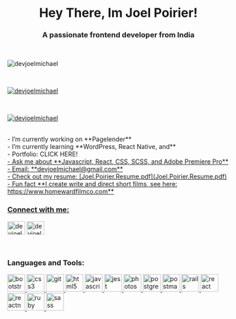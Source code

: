 <h1 align="center">Hey There, Im Joel Poirier!</h1>
<h3 align="center">A passionate frontend developer from India</h3>
​
<p align="left"> <img src="https://komarev.com/ghpvc/?username=devjoelmichael&label=Profile%20views&color=0e75b6&style=flat" alt="devjoelmichael" /> </p>
​
<p align="left"> <a href="https://github.com/ryo-ma/github-profile-trophy"><img src="https://github-profile-trophy.vercel.app/?username=devjoelmichael" alt="devjoelmichael" /></a> </p>
​
<p align="left"> <a href="https://twitter.com/devjoelmichael" target="blank"><img src="https://img.shields.io/twitter/follow/devjoelmichael?logo=twitter&style=for-the-badge" alt="devjoelmichael" /></a> </p>
​<br/>
- I’m currently working on **Pagelender**
​<br/>
- I’m currently learning **WordPress, React Native, and**
​<br/>
- Portfolio: CLICK HERE! <a href="https://devjoelmichael.github.io/">
​<br/>
- Ask me about **Javascript, React, CSS, SCSS, and Adobe Premiere Pro**
​<br/>
- Email: **devjoelmichael@gmail.com**
​<br/>
- Check out my resume: [Joel.Poirier.Resume.pdf](Joel.Poirier.Resume.pdf)
​<br/>
- Fun fact **I create write and direct short films, see here: https://www.homewardfilmco.com**
​<br/>
<h3 align="left">Connect with me:</h3>
<p align="left">
<a href="https://twitter.com/devjoelmichael" target="blank"><img align="center" src="https://cdn.jsdelivr.net/npm/simple-icons@3.0.1/icons/twitter.svg" alt="devjoelmichael" height="30" width="40" /></a>
<a href="https://linkedin.com/in/devjoelmichael" target="blank"><img align="center" src="https://cdn.jsdelivr.net/npm/simple-icons@3.0.1/icons/linkedin.svg" alt="devjoelmichael" height="30" width="40" /></a>
</p>
​
<h3 align="left">Languages and Tools:</h3>
<p align="left"> <a href="https://getbootstrap.com" target="_blank"> <img src="https://devicons.github.io/devicon/devicon.git/icons/bootstrap/bootstrap-plain.svg" alt="bootstrap" width="40" height="40"/> </a> <a href="https://www.w3schools.com/css/" target="_blank"> <img src="https://devicons.github.io/devicon/devicon.git/icons/css3/css3-original-wordmark.svg" alt="css3" width="40" height="40"/> </a> <a href="https://git-scm.com/" target="_blank"> <img src="https://www.vectorlogo.zone/logos/git-scm/git-scm-icon.svg" alt="git" width="40" height="40"/> </a> <a href="https://www.w3.org/html/" target="_blank"> <img src="https://devicons.github.io/devicon/devicon.git/icons/html5/html5-original-wordmark.svg" alt="html5" width="40" height="40"/> </a> <a href="https://developer.mozilla.org/en-US/docs/Web/JavaScript" target="_blank"> <img src="https://devicons.github.io/devicon/devicon.git/icons/javascript/javascript-original.svg" alt="javascript" width="40" height="40"/> </a> <a href="https://jestjs.io" target="_blank"> <img src="https://www.vectorlogo.zone/logos/jestjsio/jestjsio-icon.svg" alt="jest" width="40" height="40"/> </a> <a href="https://www.photoshop.com/en" target="_blank"> <img src="https://devicons.github.io/devicon/devicon.git/icons/photoshop/photoshop-plain.svg" alt="photoshop" width="40" height="40"/> </a> <a href="https://www.postgresql.org" target="_blank"> <img src="https://devicons.github.io/devicon/devicon.git/icons/postgresql/postgresql-original-wordmark.svg" alt="postgresql" width="40" height="40"/> </a> <a href="https://postman.com" target="_blank"> <img src="https://www.vectorlogo.zone/logos/getpostman/getpostman-icon.svg" alt="postman" width="40" height="40"/> </a> <a href="https://rubyonrails.org" target="_blank"> <img src="https://devicons.github.io/devicon/devicon.git/icons/rails/rails-original-wordmark.svg" alt="rails" width="40" height="40"/> </a> <a href="https://reactjs.org/" target="_blank"> <img src="https://devicons.github.io/devicon/devicon.git/icons/react/react-original-wordmark.svg" alt="react" width="40" height="40"/> </a> <a href="https://reactnative.dev/" target="_blank"> <img src="https://reactnative.dev/img/header_logo.svg" alt="reactnative" width="40" height="40"/> </a> <a href="https://www.ruby-lang.org/en/" target="_blank"> <img src="https://devicons.github.io/devicon/devicon.git/icons/ruby/ruby-original-wordmark.svg" alt="ruby" width="40" height="40"/> </a> <a href="https://sass-lang.com" target="_blank"> <img src="https://devicons.github.io/devicon/devicon.git/icons/sass/sass-original.svg" alt="sass" width="40" height="40"/> </a> </p> 
